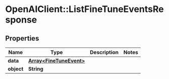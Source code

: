 # OpenAIClient::ListFineTuneEventsResponse

## Properties
Name | Type | Description | Notes
------------ | ------------- | ------------- | -------------
**data** | [**Array&lt;FineTuneEvent&gt;**](FineTuneEvent.md) |  | 
**object** | **String** |  | 

